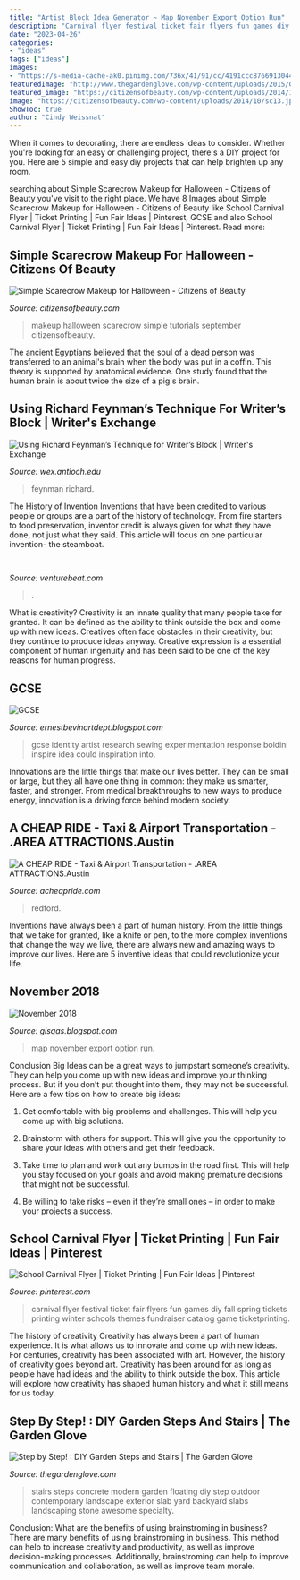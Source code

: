 ```yaml
---
title: "Artist Block Idea Generator ~ Map November Export Option Run"
description: "Carnival flyer festival ticket fair flyers fun games diy fall spring tickets printing winter schools themes fundraiser catalog game ticketprinting"
date: "2023-04-26"
categories:
- "ideas"
tags: ["ideas"]
images:
- "https://s-media-cache-ak0.pinimg.com/736x/41/91/cc/4191ccc8766913044d7be482ee1a3231.jpg"
featuredImage: "http://www.thegardenglove.com/wp-content/uploads/2015/01/smIMG_1386.jpg"
featured_image: "https://citizensofbeauty.com/wp-content/uploads/2014/10/sc13.jpg"
image: "https://citizensofbeauty.com/wp-content/uploads/2014/10/sc13.jpg"
ShowToc: true
author: "Cindy Weissnat"
---
```



When it comes to decorating, there are endless ideas to consider. Whether you're looking for an easy or challenging project, there's a DIY project for you. Here are 5 simple and easy diy projects that can help brighten up any room.

	

		
searching about Simple Scarecrow Makeup for Halloween - Citizens of Beauty you've visit to the right place. We have 8 Images about Simple Scarecrow Makeup for Halloween - Citizens of Beauty like School Carnival Flyer | Ticket Printing | Fun Fair Ideas | Pinterest, GCSE and also School Carnival Flyer | Ticket Printing | Fun Fair Ideas | Pinterest. Read more:
		
    
## Simple Scarecrow Makeup For Halloween - Citizens Of Beauty

<img loading=lazy src="https://citizensofbeauty.com/wp-content/uploads/2014/10/sc13.jpg" onerror="this.onerror=null;this.src='https://tse2.mm.bing.net/th?id=OIP.GigAEuz9Od42X-j-MgXfmwHaHa&amp;pid=15.1';" alt="Simple Scarecrow Makeup for Halloween - Citizens of Beauty">

_Source: citizensofbeauty.com_

>makeup halloween scarecrow simple tutorials september citizensofbeauty. 

	

The ancient Egyptians believed that the soul of a dead person was transferred to an animal's brain when the body was put in a coffin. This theory is supported by anatomical evidence. One study found that the human brain is about twice the size of a pig's brain.

    
## Using Richard Feynman’s Technique For Writer’s Block | Writer&#039;s Exchange

<img loading=lazy src="http://wex.antioch.edu/wp-content/uploads/2017/02/feynman.jpg" onerror="this.onerror=null;this.src='https://tse2.mm.bing.net/th?id=OIP.urC45id8xntp70YU97PDtQHaGL&amp;pid=15.1';" alt="Using Richard Feynman’s Technique for Writer’s Block | Writer&#039;s Exchange">

_Source: wex.antioch.edu_

>feynman richard. 

	

The History of Invention
Inventions that have been credited to various people or groups are a part of the history of technology. From fire starters to food preservation, inventor credit is always given for what they have done, not just what they said. This article will focus on one particular invention- the steamboat.

    
## 

<img loading=lazy src="https://venturebeat.com/wp-content/uploads/2019/05/amd-ryzen-third-generation.jpg" onerror="this.onerror=null;this.src='https://tse1.mm.bing.net/th?id=OIP.11ghnT6m99Zk2gavAzErcQHaDt&amp;pid=15.1';" alt="">

_Source: venturebeat.com_

>. 

	

What is creativity?
Creativity is an innate quality that many people take for granted. It can be defined as the ability to think outside the box and come up with new ideas. Creatives often face obstacles in their creativity, but they continue to produce ideas anyway. Creative expression is a essential component of human ingenuity and has been said to be one of the key reasons for human progress.

    
## GCSE

<img loading=lazy src="http://1.bp.blogspot.com/-Hd30ZoOQegY/Uj_7ccvVsoI/AAAAAAAAAZ4/jSNBzHQwoZE/s1600/DSC_0117.JPG" onerror="this.onerror=null;this.src='https://tse1.mm.bing.net/th?id=OIP.eYWNM1-YguquI4VRXccwLAHaE9&amp;pid=15.1';" alt="GCSE">

_Source: ernestbevinartdept.blogspot.com_

>gcse identity artist research sewing experimentation response boldini inspire idea could inspiration into. 

	

Innovations are the little things that make our lives better. They can be small or large, but they all have one thing in common: they make us smarter, faster, and stronger. From medical breakthroughs to new ways to produce energy, innovation is a driving force behind modern society.

    
## A CHEAP RIDE - Taxi &amp; Airport Transportation - .AREA ATTRACTIONS.Austin

<img loading=lazy src="https://acheapride.com/yahoo_site_admin/assets/images/A_Cheap_Ride_-_Web_Site_Photos_-_Paramount_Theater_-_08-11.241193104_std.jpg" onerror="this.onerror=null;this.src='https://tse4.mm.bing.net/th?id=OIP.6rLS0y8vMuNfiGnz7PjqkgAAAA&amp;pid=15.1';" alt="A CHEAP RIDE - Taxi &amp; Airport Transportation - .AREA ATTRACTIONS.Austin">

_Source: acheapride.com_

>redford. 

	

Inventions have always been a part of human history. From the little things that we take for granted, like a knife or pen, to the more complex inventions that change the way we live, there are always new and amazing ways to improve our lives. Here are 5 inventive ideas that could revolutionize your life.

    
## November 2018

<img loading=lazy src="https://i.stack.imgur.com/5qMgM.png" onerror="this.onerror=null;this.src='https://tse4.mm.bing.net/th?id=OIP.EVUlfcb5GR1WFAz4FqQsigHaFx&amp;pid=15.1';" alt="November 2018">

_Source: gisqas.blogspot.com_

>map november export option run. 

	

Conclusion
Big Ideas can be a great ways to jumpstart someone’s creativity. They can help you come up with new ideas and improve your thinking process. But if you don’t put thought into them, they may not be successful. Here are a few tips on how to create big ideas:
1. Get comfortable with big problems and challenges. This will help you come up with big solutions.

2. Brainstorm with others for support. This will give you the opportunity to share your ideas with others and get their feedback.

3. Take time to plan and work out any bumps in the road first. This will help you stay focused on your goals and avoid making premature decisions that might not be successful.

4. Be willing to take risks – even if they’re small ones – in order to make your projects a success.

    
## School Carnival Flyer | Ticket Printing | Fun Fair Ideas | Pinterest

<img loading=lazy src="https://s-media-cache-ak0.pinimg.com/736x/41/91/cc/4191ccc8766913044d7be482ee1a3231.jpg" onerror="this.onerror=null;this.src='https://tse3.mm.bing.net/th?id=OIP.dIQcACetvymYwshpqxdOlQHaJ_&amp;pid=15.1';" alt="School Carnival Flyer | Ticket Printing | Fun Fair Ideas | Pinterest">

_Source: pinterest.com_

>carnival flyer festival ticket fair flyers fun games diy fall spring tickets printing winter schools themes fundraiser catalog game ticketprinting. 

	

The history of creativity
Creativity has always been a part of human experience. It is what allows us to innovate and come up with new ideas. For centuries, creativity has been associated with art. However, the history of creativity goes beyond art. Creativity has been around for as long as people have had ideas and the ability to think outside the box. This article will explore how creativity has shaped human history and what it still means for us today.

    
## Step By Step! : DIY Garden Steps And Stairs | The Garden Glove

<img loading=lazy src="http://www.thegardenglove.com/wp-content/uploads/2015/01/smIMG_1386.jpg" onerror="this.onerror=null;this.src='https://tse2.mm.bing.net/th?id=OIP.lwSj0PZcrjvlHAevzWu01gAAAA&amp;pid=15.1';" alt="Step by Step! : DIY Garden Steps and Stairs | The Garden Glove">

_Source: thegardenglove.com_

>stairs steps concrete modern garden floating diy step outdoor contemporary landscape exterior slab yard backyard slabs landscaping stone awesome specialty. 

	

Conclusion: What are the benefits of using brainstroming in business?
There are many benefits of using brainstroming in business. This method can help to increase creativity and productivity, as well as improve decision-making processes. Additionally, brainstroming can help to improve communication and collaboration, as well as improve team morale.

